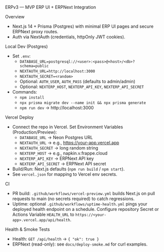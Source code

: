 ERPv3 — MVP ERP UI + ERPNext Integration

Overview

- Next.js 14 + Prisma (Postgres) with minimal ERP UI pages and secure ERPNext proxy routes.
- Auth via NextAuth (credentials, httpOnly JWT cookies).

Local Dev (Postgres)

- Set `.env`:
  - `DATABASE_URL=postgresql://<user>:<pass>@<host>/<db>?schema=public`
  - `NEXTAUTH_URL=http://localhost:3000`
  - `NEXTAUTH_SECRET=<random>`
  - Optional: `AUTH_USER`, `AUTH_PASS` (defaults to admin/admin)
  - Optional: `NEXTERP_HOST`, `NEXTERP_API_KEY`, `NEXTERP_API_SECRET`
- Commands:
  - `npm install`
  - `npx prisma migrate dev --name init && npx prisma generate`
  - `npm run dev` → http://localhost:3000

Vercel Deploy

- Connect the repo in Vercel. Set Environment Variables (Production/Preview):
  - `DATABASE_URL` → Neon Postgres URL
  - `NEXTAUTH_URL` → e.g., https://your-app.vercel.app
  - `NEXTAUTH_SECRET` → long random string
  - `NEXTERP_HOST` → e.g., napkin.v.frappe.cloud
  - `NEXTERP_API_KEY` → ERPNext API key
  - `NEXTERP_API_SECRET` → ERPNext API secret
- Build/Run: Next.js defaults (`npm run build` / `npm start`).
- See `vercel.json` for mapping to Vercel env secrets.

CI

- PR build: `.github/workflows/vercel-preview.yml` builds Next.js on pull requests to main (no secrets required) to catch regressions.
- Uptime: optional `.github/workflows/uptime-health.yml` pings your deployed health endpoint on a schedule. Configure repository Secret or Actions Variable `HEALTH_URL` to `https://<your-app>.vercel.app/api/health`.

Health & Smoke Tests

- Health: `GET /api/health` → `{ "ok": true }`
- ERPNext (read-only): see `docs/deploy-smoke.md` for curl examples.
